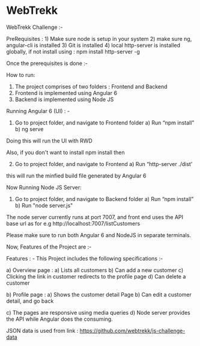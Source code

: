 # WebTrekk
WebTrekk Challenge :-

PreRequisites : 1) Make sure node is setup in your system
			2) make sure ng, angular-cli is installed 
			3) Git is installed
			4) local http-server is installed globally, if not install using : npm install http-server -g


Once the prerequisites is done :-

How to run:

1) The project comprises of two folders : Frontend and Backend
2) Frontend is implemented using Angular 6
3) Backend is implemented using Node JS

Running Angular 6 (UI) : -

1) Go to project folder, and navigate to  Frontend folder
 a) Run “npm install”
 b) ng serve  

Doing this will run the UI with RWD

Also, if you don't want to install npm install then

2) Go to project folder, and navigate to Frontend
a) Run “http-server ./dist’

this will run the minfied build file generated by Angular 6



Now Running Node JS Server:

1) Go to project folder, and navigate to Backend folder
	a) Run “npm install”
	b) Run "node server.js"

The node server currently runs at port 7007,  and front end uses the API base url as for e.g
http://localhost:7007/listCustomers


Please make sure to run both Angular 6 and NodeJS in separate terminals. 


Now, Features of the Project are :- 

Features : -  This Project includes the following specifications :-

a) Overview page : a) Lists all customers 
			b) Can add a new customer
			c) Clicking the link in customer redirects to the profile page
			d) Can delete a customer

b) Profile page : a) Shows the customer detail Page
			b) Can edit a customer detail, and go back

c) The pages are responsive using media queries
d) Node server provides the API while Angular does the consuming.


JSON data is used from  link : https://github.com/webtrekk/js-challenge-data 






